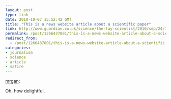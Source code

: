 ```yaml
---
layout: post
type: link
date: 2010-10-07 15:52:42 GMT
title: "This is a news website article about a scientific paper"
link: http://www.guardian.co.uk/science/the-lay-scientist/2010/sep/24/1
permalink: /post/1266437801/this-is-a-news-website-article-about-a-scientific
redirect_from: 
  - /post/1266437801/this-is-a-news-website-article-about-a-scientific
categories:
- journalism
- science
- article
- satire
---
```

<p><a href="http://mrgan.tumblr.com/post/1198888732/this-is-a-news-website-article-about-a-scientific-paper" class="tumblr_blog">mrgan</a>:</p>

Oh, how delightful.